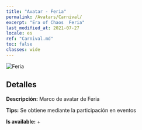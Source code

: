 ```yaml
---
title: "Avatar - Feria"
permalink: /Avatars/Carnival/
excerpt: "Era of Chaos  Feria"
last_modified_at: 2021-07-27
locale: es
ref: "Carnival.md"
toc: false
classes: wide
---
```

 ![Feria](/images/a/avatarFrame_95.png)

## Detalles

 **Descripción:** Marco de avatar de Feria 

 **Tips:** Se obtiene mediante la participación en eventos 

 **Is available:**  + 

